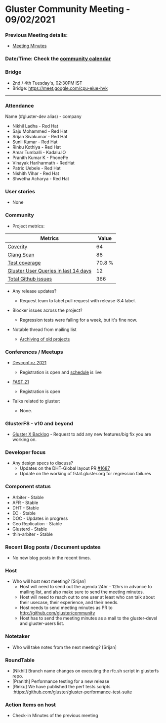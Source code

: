 # Gluster Community Meeting -  09/02/2021


### Previous Meeting details:

- [Meeting Minutes](https://github.com/gluster/community/blob/master/meetings/2021-01-12-Community-Meeting.md)

### Date/Time: Check the [community calendar](https://calendar.google.com/event?action=TEMPLATE&tmeid=MDQ0YmRydTllMXYzdWFoMmpsbjdqNXJlYmNfMjAyMDEwMjdUMDkwMDAwWiBzYWptb2hhbUByZWRoYXQuY29t&tmsrc=sajmoham%40redhat.com&scp=ALL)

### Bridge
  - 2nd / 4th Tuesday's, 02:30PM IST
  - Bridge: https://meet.google.com/cpu-eiue-hvk


-------

### Attendance
Name (#gluster-dev alias) - company
* Nikhil Ladha - Red Hat
* Saju Mohammed - Red Hat
* Srijan Sivakumar - Red Hat
* Sunil Kumar - Red Hat
* Rinku Kothiya - Red Hat
* Amar Tumballi - Kadalu.IO
* Pranith Kumar K - PhonePe
* Vinayak Hariharmath - RedHat
* Patric Uebele - Red Hat
* Nishith Vihar - Red Hat
* Shwetha Acharya - Red Hat

### User stories
*    None

### Community

* Project metrics:

|    Metrics                |   Value  |
| ------------------------- | -------- |
|[Coverity](https://scan.coverity.com/projects/gluster-glusterfs)  | 64  |
|[Clang Scan](https://build.gluster.org/job/clang-scan/lastBuild/) |   88  |
|[Test coverage](https://build.gluster.org/job/line-coverage/lastCompletedBuild/Line_20Coverage_20Report/)|    70.8 % |
|[Gluster User Queries in last 14 days](https://lists.gluster.org/pipermail/gluster-users/2021-January/thread.html)        |    12      |
|[Total Github issues](https://github.com/gluster/glusterfs/issues)       |    366   |


* Any release updates?
    * Request team to label pull request with release-8.4 label.

* Blocker issues across the project?
    * Regression tests were failing for a week, but it's fine now.
* Notable thread from mailing list
    - [Archiving of old projects](https://lists.gluster.org/pipermail/gluster-devel/2021-February/057134.html)

### Conferences / Meetups

* [Devconf.cz 2021](https://hopin.com/events/devconf-cz-2021)
    * Registration is open and [schedule](https://devconfcz2021.sched.com/) is live
* [FAST 21](https://www.usenix.org/conference/fast21/technical-sessions)
    * Registration is open

* Talks related to gluster:
    - None.


### GlusterFS - v10 and beyond

* [Gluster X Backlog](https://docs.google.com/spreadsheets/d/1bMZdya4nDlqEo11IfCNrw4GcXUhof-Sw-YbbuzkjCmo/edit?usp=sharing) - Request to add any new features/big fix you are working on.

### Developer focus

* Any design specs to discuss?
    * Updates on the DHT-Global layout PR [#1687](https://github.com/gluster/glusterfs/pull/1687)
    * Update on the working of fstat.gluster.org for regression failures



### Component status
* Arbiter - Stable
* AFR - Stable
* DHT - Stable
* EC - Stable
* DOC - Updates in progress
* Geo Replication - Stable
* Glusterd - Stable
* thin-arbiter - Stable



### Recent Blog posts / Document updates

* No new blog posts in the recent times.


### Host

* Who will host next meeting? [Srijan]
  - Host will need to send out the agenda 24hr - 12hrs in advance to mailing list, and also make sure to send the meeting minutes.
  - Host will need to reach out to one user at least who can talk about their usecase, their experience, and their needs.
  - Host needs to send meeting minutes as PR to http://github.com/gluster/community
  - Host has to send the meeting minutes as a mail to the gluster-devel and gluster-users list.


### Notetaker

* Who will take notes from the next meeting? [Srijan]


### RoundTable

*    [Nikhil] Branch name changes on executing the rfc.sh script in glusterfs repo.
*    [Pranith] Performance testing for a new release
*    [Rinku] We have published the perf tests scripts :https://github.com/gluster/gluster-performance-test-suite


### Action Items on host
* Check-in Minutes of the previous meeting
